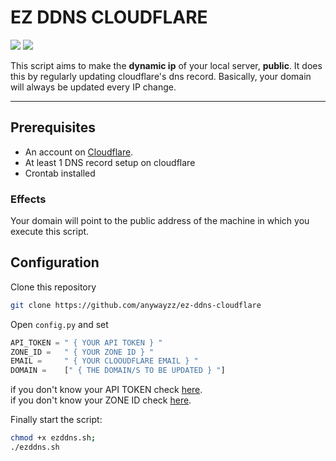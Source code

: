 # EZ DDNS CLOUDFLARE

![](https://img.shields.io/badge/Support-Linux-lightgrey) ![](https://img.shields.io/badge/Python->3.0-green)

This script aims to make the <b>dynamic ip</b> of your local server, <b>public</b>. It does this by regularly updating cloudflare's dns record. Basically, your domain will always be updated every IP change.

---

## Prerequisites

- An account on [Cloudflare](https://cloudflare.com).<br>
- At least 1 DNS record setup on cloudflare<br>
- Crontab installed

### Effects

Your domain will point to the public address of the machine in which you execute this script.

## Configuration

Clone this repository

```sh
git clone https://github.com/anywayzz/ez-ddns-cloudflare
```

Open `config.py` and set

```py
API_TOKEN = " { YOUR API TOKEN } "
ZONE_ID = 	" { YOUR ZONE ID } "
EMAIL = 	" { YOUR CLOOUDFLARE EMAIL } "
DOMAIN = 	[" { THE DOMAIN/S TO BE UPDATED } "]
```

if you don't know your API TOKEN check [here](https://support.cloudflare.com/hc/en-us/articles/200167836-Managing-API-Tokens-and-Keys#12345680).<br>
if you don't know your ZONE ID check [here](https://community.cloudflare.com/t/where-to-find-zone-id/132913).

Finally start the script:

```sh
chmod +x ezddns.sh;
./ezddns.sh
```
